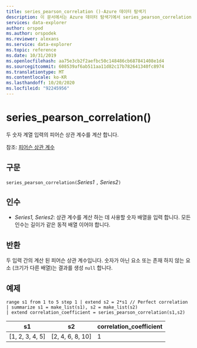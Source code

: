 ```yaml
---
title: series_pearson_correlation ()-Azure 데이터 탐색기
description: 이 문서에서는 Azure 데이터 탐색기에서 series_pearson_correlation ()에 대해 설명 합니다.
services: data-explorer
author: orspod
ms.author: orspodek
ms.reviewer: alexans
ms.service: data-explorer
ms.topic: reference
ms.date: 10/31/2019
ms.openlocfilehash: aa75e3cb2f2aefbc50c148486cb687841408e1d4
ms.sourcegitcommit: 608539af6ab511aa11d82c17b782641340fc8974
ms.translationtype: MT
ms.contentlocale: ko-KR
ms.lasthandoff: 10/20/2020
ms.locfileid: "92245956"
---
```

# <a name="series_pearson_correlation"></a>series_pearson_correlation()

두 숫자 계열 입력의 피어슨 상관 계수를 계산 합니다.

참조: [피어슨 상관 계수](https://en.wikipedia.org/wiki/Pearson_correlation_coefficient)

## <a name="syntax"></a>구문

`series_pearson_correlation(`*Series1* `,` *Series2*`)`

## <a name="arguments"></a>인수

* *Series1, Series2*: 상관 계수를 계산 하는 데 사용할 숫자 배열을 입력 합니다. 모든 인수는 길이가 같은 동적 배열 이어야 합니다. 

## <a name="returns"></a>반환

두 입력 간의 계산 된 피어슨 상관 계수입니다. 숫자가 아닌 요소 또는 존재 하지 않는 요소 (크기가 다른 배열)는 결과를 생성 `null` 합니다.

## <a name="example"></a>예제

<!-- csl: https://help.kusto.windows.net:443/Samples -->
```kusto
range s1 from 1 to 5 step 1 | extend s2 = 2*s1 // Perfect correlation
| summarize s1 = make_list(s1), s2 = make_list(s2)
| extend correlation_coefficient = series_pearson_correlation(s1,s2)
```

|s1|s2|correlation_coefficient|
|---|---|---|
|[1, 2, 3, 4, 5]|[2, 4, 6, 8, 10]|1|
